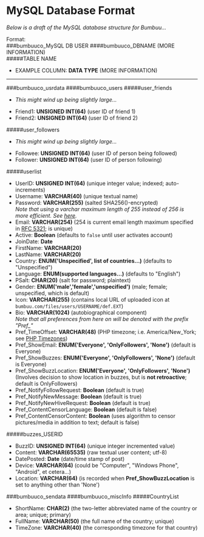 MySQL Database Format
=====================

_Below is a draft of the MySQL database structure for Bumbuu..._

Format: <br>
###bumbuuco_MySQL DB USER
####bumbuuco_DBNAME (MORE INFORMATION) <br>
#####TABLE NAME
*	EXAMPLE COLUMN: **DATA TYPE** (MORE INFORMATION)

-------------------------------

###bumbuuco_usrdata
####bumbuuco_users
#####user_friends
-	*This might wind up being slightly large...*
*	Friend1: **UNSIGNED INT(64)** (user ID of friend 1)
*	Friend2: **UNSIGNED INT(64)** (user ID of friend 2)

#####user_followers
-	*This might wind up being slightly large...*
*	Followee: **UNSIGNED INT(64)** (user ID of person being followed)
*	Follower: **UNSIGNED INT(64)** (user ID of person following)

#####userlist
*	UserID: **UNSIGNED INT(64)** (unique integer value; indexed; auto-increments)
*	Username: **VARCHAR(40)** (unique textual name)
*	Password: **VARCHAR(255)** (salted SHA256()-encrypted)
<br>_Note that using a varchar maximum length of 255 instead of 256 is more efficient. See [here](http://dev.mysql.com/doc/refman/5.0/en/char.html)._
*	Email: **VARCHAR(254)** (254 is current email length maximum specified in [RFC 5321](http://tools.ietf.org/html/rfc5321#section-4.5.3); is unique)
*	Active: **Boolean** (defaults to `false` until user activates account)
*	JoinDate: **Date**
*	FirstName: **VARCHAR(20)**
*	LastName: **VARCHAR(20)**
*	Country: **ENUM('Unspecified', list of countries...)** (defaults to "Unspecified")
*	Language: **ENUM(supported languages...)** (defaults to "English")
*	PSalt: **CHAR(20)** (salt for password; plaintext)
*	Gender: **ENUM('male','female','unspecified')** (male; female; unspecified, which is default)
*	Icon: **VARCHAR(255)** (contains local URL of uploaded icon at `bumbuu.com/files/users/USERNAME/def.EXT`)
*	Bio: **VARCHAR(1024)** (autobiographical component)
<br>_Note that all preferences from here on will be denoted with the prefix "Pref\_"_
*	Pref\_TimeOffset: **VARCHAR(48)** (PHP timezone; i.e. America/New_York; see [PHP Timezones](http://php.net/manual/en/timezones.php))
*	Pref\_ShowEmail: **ENUM('Everyone', 'OnlyFollowers', 'None')** (default is Everyone)
*	Pref\_ShowBuzzes: **ENUM('Everyone', 'OnlyFollowers', 'None')** (default is Everyone)
*	Pref\_ShowBuzzLocation: **ENUM('Everyone', 'OnlyFollowers', 'None')** (Involves decision to show location in buzzes, but is **not retroactive**; default is OnlyFollowers)
*	Pref\_NotifyFollowRequest: **Boolean** (default is true)
*	Pref\_NotifyNewMessage: **Boolean** (default is true)
*	Pref\_NotifyNewHiveRequest: **Boolean** (default is true)
*	Pref\_ContentCensorLanguage: **Boolean** (default is false)
*	Pref\_ContentCensorContent: **Boolean** (uses algorithm to censor pictures/media in addition to text; default is false)

#####buzzes_USERID
*	BuzzID: **UNSIGNED INT(64)** (unique integer incremented value)
*	Content: **VARCHAR(65535)** (raw textual user content; utf-8)
*	DatePosted: **Date** (date/time stamp of post)
*	Device: **VARCHAR(64)** (could be "Computer", "Windows Phone", "Android", et cetera...)
*	Location: **VARCHAR(64)** (is recorded when **Pref\_ShowBuzzLocation** is set to anything other than 'None')

###bumbuuco_sendata
####bumbuuco_miscInfo
#####CountryList
*	ShortName: **CHAR(2)** (the two-letter abbreviated name of the country or area; unique; primary)
*	FullName: **VARCHAR(50)** (the full name of the country; unique)
*	TimeZone: **VARCHAR(40)** (the corresponding timezone for that country)
